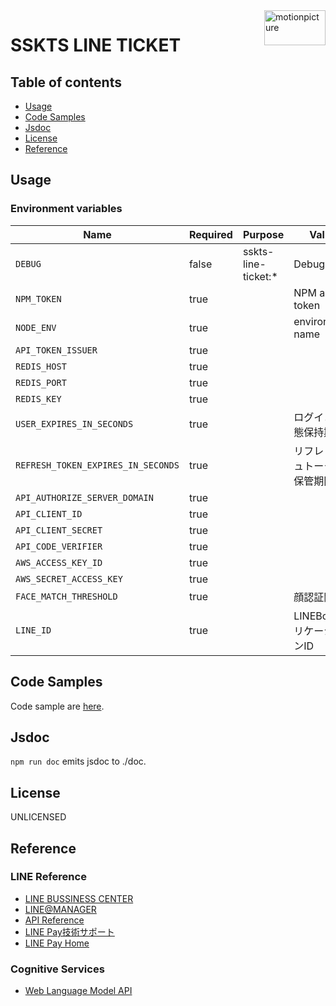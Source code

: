<img src="https://motionpicture.jp/images/common/logo_01.svg" alt="motionpicture" title="motionpicture" align="right" height="56" width="98"/>

# SSKTS LINE TICKET

## Table of contents

* [Usage](#usage)
* [Code Samples](#code-samples)
* [Jsdoc](#jsdoc)
* [License](#license)
* [Reference](#reference)

## Usage

### Environment variables

| Name                               | Required | Purpose             | Value             |
|------------------------------------|----------|---------------------|-------------------|
| `DEBUG`                            | false    | sskts-line-ticket:* | Debug             |
| `NPM_TOKEN`                        | true     |                     | NPM auth token    |
| `NODE_ENV`                         | true     |                     | environment name  |
| `API_TOKEN_ISSUER`                 | true     |                     |                   |
| `REDIS_HOST`                       | true     |                     |                   |
| `REDIS_PORT`                       | true     |                     |                   |
| `REDIS_KEY`                        | true     |                     |                   |
| `USER_EXPIRES_IN_SECONDS`          | true     |                     | ログイン状態保持期間        |
| `REFRESH_TOKEN_EXPIRES_IN_SECONDS` | true     |                     | リフレッシュトークン保管期間    |
| `API_AUTHORIZE_SERVER_DOMAIN`      | true     |                     |                   |
| `API_CLIENT_ID`                    | true     |                     |                   |
| `API_CLIENT_SECRET`                | true     |                     |                   |
| `API_CODE_VERIFIER`                | true     |                     |                   |
| `AWS_ACCESS_KEY_ID`                | true     |                     |                   |
| `AWS_SECRET_ACCESS_KEY`            | true     |                     |                   |
| `FACE_MATCH_THRESHOLD`             | true     |                     | 顔認証閾値             |
| `LINE_ID`                          | true     |                     | LINEBotアプリケーションID |

## Code Samples

Code sample are [here](https://github.com/motionpicture/sskts-line-ticket/tree/master/example).

## Jsdoc

`npm run doc` emits jsdoc to ./doc.

## License

UNLICENSED

## Reference

### LINE Reference

* [LINE BUSSINESS CENTER](https://business.line.me/ja/)
* [LINE@MANAGER](https://admin-official.line.me/)
* [API Reference](https://devdocs.line.me/ja/)
* [LINE Pay技術サポート](https://pay.line.me/jp/developers/documentation/download/tech?locale=ja_JP)
* [LINE Pay Home](https://pay.line.me/jp/)

### Cognitive Services

* [Web Language Model API](https://westus.dev.cognitive.microsoft.com/docs/services/55de9ca4e597ed1fd4e2f104/operations/55de9ca4e597ed19b0de8a51)
